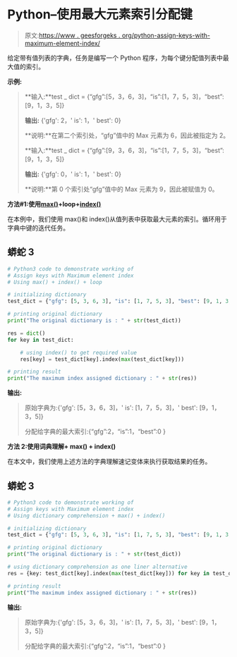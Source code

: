 # Python–使用最大元素索引分配键

> 原文:[https://www . geesforgeks . org/python-assign-keys-with-maximum-element-index/](https://www.geeksforgeeks.org/python-assign-keys-with-maximum-element-index/)

给定带有值列表的字典，任务是编写一个 Python 程序，为每个键分配值列表中最大值的索引。

**示例:**

> **输入:**test _ dict = {“gfg”:[5，3，6，3]，“is”:[1，7，5，3]，“best”:[9，1，3，5]}
> 
> **输出:** {'gfg': 2，' is': 1，' best': 0}
> 
> **说明:**在第二个索引处，“gfg”值中的 Max 元素为 6，因此被指定为 2。
> 
> **输入:**test _ dict = {“gfg”:[9，3，6，3]，“is”:[1，7，5，3]，“best”:[9，1，3，5]}
> 
> **输出:** {'gfg': 0，' is': 1，' best': 0}
> 
> **说明:**第 0 个索引处“gfg”值中的 Max 元素为 9，因此被赋值为 0。

**方法#1:使用**[**max()**](https://www.geeksforgeeks.org/max-min-python/)**+loop+**[**index()**](https://www.geeksforgeeks.org/python-list-index/)

在本例中，我们使用 max()和 index()从值列表中获取最大元素的索引。循环用于字典中键的迭代任务。

## 蟒蛇 3

```py
# Python3 code to demonstrate working of
# Assign keys with Maximum element index
# Using max() + index() + loop

# initializing dictionary
test_dict = {"gfg": [5, 3, 6, 3], "is": [1, 7, 5, 3], "best": [9, 1, 3, 5]}

# printing original dictionary
print("The original dictionary is : " + str(test_dict))

res = dict()
for key in test_dict:

    # using index() to get required value
    res[key] = test_dict[key].index(max(test_dict[key]))

# printing result
print("The maximum index assigned dictionary : " + str(res))
```

**输出:**

> 原始字典为:{'gfg': [5，3，6，3]，' is': [1，7，5，3]，' best': [9，1，3，5]}
> 
> 分配给字典的最大索引:{“gfg”:2，“is”:1，“best”:0 }

**方法 2:使用词典理解+ max() + index()**

在本文中，我们使用上述方法的字典理解速记变体来执行获取结果的任务。

## 蟒蛇 3

```py
# Python3 code to demonstrate working of
# Assign keys with Maximum element index
# Using dictionary comprehension + max() + index()

# initializing dictionary
test_dict = {"gfg": [5, 3, 6, 3], "is": [1, 7, 5, 3], "best": [9, 1, 3, 5]}

# printing original dictionary
print("The original dictionary is : " + str(test_dict))

# using dictionary comprehension as one liner alternative
res = {key: test_dict[key].index(max(test_dict[key])) for key in test_dict}

# printing result
print("The maximum index assigned dictionary : " + str(res))
```

**输出:**

> 原始字典为:{'gfg': [5，3，6，3]，' is': [1，7，5，3]，' best': [9，1，3，5]}
> 
> 分配给字典的最大索引:{“gfg”:2，“is”:1，“best”:0 }